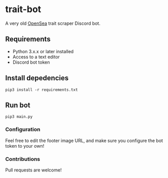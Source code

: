 # trait-bot

A very old [OpenSea](https://opensea.io/) trait scraper Discord bot.  

## Requirements 
- Python 3.x.x or later installed
- Access to a text editor
- Discord bot token  
  

## Install depedencies
`pip3 install -r requirements.txt`  
  
## Run bot
`pip3 main.py`  

### Configuration
Feel free to edit the footer image URL, and make sure you configure the bot token to your own!  


### Contributions
Pull requests are welcome!  
